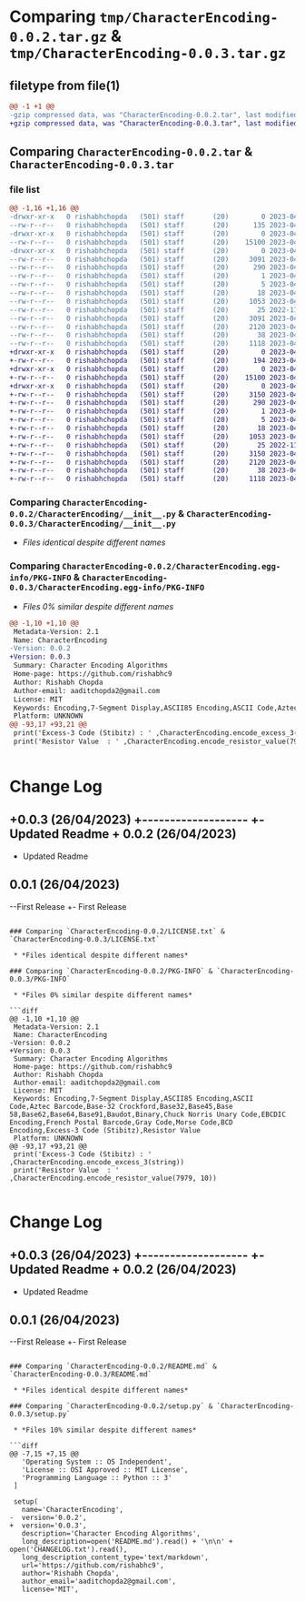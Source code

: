 # Comparing `tmp/CharacterEncoding-0.0.2.tar.gz` & `tmp/CharacterEncoding-0.0.3.tar.gz`

## filetype from file(1)

```diff
@@ -1 +1 @@
-gzip compressed data, was "CharacterEncoding-0.0.2.tar", last modified: Wed Apr 26 16:45:06 2023, max compression
+gzip compressed data, was "CharacterEncoding-0.0.3.tar", last modified: Wed Apr 26 16:47:33 2023, max compression
```

## Comparing `CharacterEncoding-0.0.2.tar` & `CharacterEncoding-0.0.3.tar`

### file list

```diff
@@ -1,16 +1,16 @@
-drwxr-xr-x   0 rishabhchopda   (501) staff       (20)        0 2023-04-26 16:45:06.012258 CharacterEncoding-0.0.2/
--rw-r--r--   0 rishabhchopda   (501) staff       (20)      135 2023-04-26 16:44:27.000000 CharacterEncoding-0.0.2/CHANGELOG.txt
-drwxr-xr-x   0 rishabhchopda   (501) staff       (20)        0 2023-04-26 16:45:06.011135 CharacterEncoding-0.0.2/CharacterEncoding/
--rw-r--r--   0 rishabhchopda   (501) staff       (20)    15100 2023-04-26 16:32:28.000000 CharacterEncoding-0.0.2/CharacterEncoding/__init__.py
-drwxr-xr-x   0 rishabhchopda   (501) staff       (20)        0 2023-04-26 16:45:06.011929 CharacterEncoding-0.0.2/CharacterEncoding.egg-info/
--rw-r--r--   0 rishabhchopda   (501) staff       (20)     3091 2023-04-26 16:45:05.000000 CharacterEncoding-0.0.2/CharacterEncoding.egg-info/PKG-INFO
--rw-r--r--   0 rishabhchopda   (501) staff       (20)      290 2023-04-26 16:45:05.000000 CharacterEncoding-0.0.2/CharacterEncoding.egg-info/SOURCES.txt
--rw-r--r--   0 rishabhchopda   (501) staff       (20)        1 2023-04-26 16:45:05.000000 CharacterEncoding-0.0.2/CharacterEncoding.egg-info/dependency_links.txt
--rw-r--r--   0 rishabhchopda   (501) staff       (20)        5 2023-04-26 16:45:05.000000 CharacterEncoding-0.0.2/CharacterEncoding.egg-info/requires.txt
--rw-r--r--   0 rishabhchopda   (501) staff       (20)       18 2023-04-26 16:45:05.000000 CharacterEncoding-0.0.2/CharacterEncoding.egg-info/top_level.txt
--rw-r--r--   0 rishabhchopda   (501) staff       (20)     1053 2023-04-26 16:24:30.000000 CharacterEncoding-0.0.2/LICENSE.txt
--rw-r--r--   0 rishabhchopda   (501) staff       (20)       25 2022-11-04 03:05:27.000000 CharacterEncoding-0.0.2/MANIFEST.in
--rw-r--r--   0 rishabhchopda   (501) staff       (20)     3091 2023-04-26 16:45:06.012101 CharacterEncoding-0.0.2/PKG-INFO
--rw-r--r--   0 rishabhchopda   (501) staff       (20)     2120 2023-04-26 16:44:24.000000 CharacterEncoding-0.0.2/README.md
--rw-r--r--   0 rishabhchopda   (501) staff       (20)       38 2023-04-26 16:45:06.012323 CharacterEncoding-0.0.2/setup.cfg
--rw-r--r--   0 rishabhchopda   (501) staff       (20)     1118 2023-04-26 16:44:40.000000 CharacterEncoding-0.0.2/setup.py
+drwxr-xr-x   0 rishabhchopda   (501) staff       (20)        0 2023-04-26 16:47:33.060647 CharacterEncoding-0.0.3/
+-rw-r--r--   0 rishabhchopda   (501) staff       (20)      194 2023-04-26 16:47:19.000000 CharacterEncoding-0.0.3/CHANGELOG.txt
+drwxr-xr-x   0 rishabhchopda   (501) staff       (20)        0 2023-04-26 16:47:33.059438 CharacterEncoding-0.0.3/CharacterEncoding/
+-rw-r--r--   0 rishabhchopda   (501) staff       (20)    15100 2023-04-26 16:32:28.000000 CharacterEncoding-0.0.3/CharacterEncoding/__init__.py
+drwxr-xr-x   0 rishabhchopda   (501) staff       (20)        0 2023-04-26 16:47:33.060316 CharacterEncoding-0.0.3/CharacterEncoding.egg-info/
+-rw-r--r--   0 rishabhchopda   (501) staff       (20)     3150 2023-04-26 16:47:32.000000 CharacterEncoding-0.0.3/CharacterEncoding.egg-info/PKG-INFO
+-rw-r--r--   0 rishabhchopda   (501) staff       (20)      290 2023-04-26 16:47:33.000000 CharacterEncoding-0.0.3/CharacterEncoding.egg-info/SOURCES.txt
+-rw-r--r--   0 rishabhchopda   (501) staff       (20)        1 2023-04-26 16:47:32.000000 CharacterEncoding-0.0.3/CharacterEncoding.egg-info/dependency_links.txt
+-rw-r--r--   0 rishabhchopda   (501) staff       (20)        5 2023-04-26 16:47:32.000000 CharacterEncoding-0.0.3/CharacterEncoding.egg-info/requires.txt
+-rw-r--r--   0 rishabhchopda   (501) staff       (20)       18 2023-04-26 16:47:32.000000 CharacterEncoding-0.0.3/CharacterEncoding.egg-info/top_level.txt
+-rw-r--r--   0 rishabhchopda   (501) staff       (20)     1053 2023-04-26 16:24:30.000000 CharacterEncoding-0.0.3/LICENSE.txt
+-rw-r--r--   0 rishabhchopda   (501) staff       (20)       25 2022-11-04 03:05:27.000000 CharacterEncoding-0.0.3/MANIFEST.in
+-rw-r--r--   0 rishabhchopda   (501) staff       (20)     3150 2023-04-26 16:47:33.060488 CharacterEncoding-0.0.3/PKG-INFO
+-rw-r--r--   0 rishabhchopda   (501) staff       (20)     2120 2023-04-26 16:44:24.000000 CharacterEncoding-0.0.3/README.md
+-rw-r--r--   0 rishabhchopda   (501) staff       (20)       38 2023-04-26 16:47:33.060704 CharacterEncoding-0.0.3/setup.cfg
+-rw-r--r--   0 rishabhchopda   (501) staff       (20)     1118 2023-04-26 16:47:23.000000 CharacterEncoding-0.0.3/setup.py
```

### Comparing `CharacterEncoding-0.0.2/CharacterEncoding/__init__.py` & `CharacterEncoding-0.0.3/CharacterEncoding/__init__.py`

 * *Files identical despite different names*

### Comparing `CharacterEncoding-0.0.2/CharacterEncoding.egg-info/PKG-INFO` & `CharacterEncoding-0.0.3/CharacterEncoding.egg-info/PKG-INFO`

 * *Files 0% similar despite different names*

```diff
@@ -1,10 +1,10 @@
 Metadata-Version: 2.1
 Name: CharacterEncoding
-Version: 0.0.2
+Version: 0.0.3
 Summary: Character Encoding Algorithms
 Home-page: https://github.com/rishabhc9
 Author: Rishabh Chopda
 Author-email: aaditchopda2@gmail.com
 License: MIT
 Keywords: Encoding,7-Segment Display,ASCII85 Encoding,ASCII Code,Aztec Barcode,Base-32 Crockford,Base32,Base45,Base 58,Base62,Base64,Base91,Baudot,Binary,Chuck Norris Unary Code,EBCDIC Encoding,French Postal Barcode,Gray Code,Morse Code,BCD Encoding,Excess-3 Code (Stibitz),Resistor Value
 Platform: UNKNOWN
@@ -93,17 +93,21 @@
 print('Excess-3 Code (Stibitz) : ' ,CharacterEncoding.encode_excess_3(string))
 print('Resistor Value  : ' ,CharacterEncoding.encode_resistor_value(7979, 10))
 
 ```
 
 Change Log
 ==========
+0.0.3 (26/04/2023)
+-------------------
+- Updated Readme 
+
 0.0.2 (26/04/2023)
 -------------------
 - Updated Readme 
 
 0.0.1 (26/04/2023)
 -------------------
--First Release
+- First Release
```

### Comparing `CharacterEncoding-0.0.2/LICENSE.txt` & `CharacterEncoding-0.0.3/LICENSE.txt`

 * *Files identical despite different names*

### Comparing `CharacterEncoding-0.0.2/PKG-INFO` & `CharacterEncoding-0.0.3/PKG-INFO`

 * *Files 0% similar despite different names*

```diff
@@ -1,10 +1,10 @@
 Metadata-Version: 2.1
 Name: CharacterEncoding
-Version: 0.0.2
+Version: 0.0.3
 Summary: Character Encoding Algorithms
 Home-page: https://github.com/rishabhc9
 Author: Rishabh Chopda
 Author-email: aaditchopda2@gmail.com
 License: MIT
 Keywords: Encoding,7-Segment Display,ASCII85 Encoding,ASCII Code,Aztec Barcode,Base-32 Crockford,Base32,Base45,Base 58,Base62,Base64,Base91,Baudot,Binary,Chuck Norris Unary Code,EBCDIC Encoding,French Postal Barcode,Gray Code,Morse Code,BCD Encoding,Excess-3 Code (Stibitz),Resistor Value
 Platform: UNKNOWN
@@ -93,17 +93,21 @@
 print('Excess-3 Code (Stibitz) : ' ,CharacterEncoding.encode_excess_3(string))
 print('Resistor Value  : ' ,CharacterEncoding.encode_resistor_value(7979, 10))
 
 ```
 
 Change Log
 ==========
+0.0.3 (26/04/2023)
+-------------------
+- Updated Readme 
+
 0.0.2 (26/04/2023)
 -------------------
 - Updated Readme 
 
 0.0.1 (26/04/2023)
 -------------------
--First Release
+- First Release
```

### Comparing `CharacterEncoding-0.0.2/README.md` & `CharacterEncoding-0.0.3/README.md`

 * *Files identical despite different names*

### Comparing `CharacterEncoding-0.0.2/setup.py` & `CharacterEncoding-0.0.3/setup.py`

 * *Files 10% similar despite different names*

```diff
@@ -7,15 +7,15 @@
   'Operating System :: OS Independent',
   'License :: OSI Approved :: MIT License',
   'Programming Language :: Python :: 3'
 ]
  
 setup(
   name='CharacterEncoding',
-  version='0.0.2',
+  version='0.0.3',
   description='Character Encoding Algorithms',
   long_description=open('README.md').read() + '\n\n' + open('CHANGELOG.txt').read(),
   long_description_content_type='text/markdown',
   url='https://github.com/rishabhc9',  
   author='Rishabh Chopda',
   author_email='aaditchopda2@gmail.com',
   license='MIT',
```

